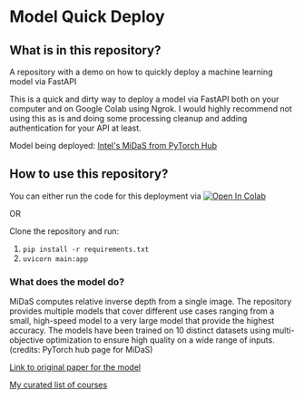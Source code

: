 # Model Quick Deploy

## What is in this repository?
A repository with a demo on how to quickly deploy a machine learning model via FastAPI

This is a quick and dirty way to deploy a model via FastAPI both on your computer and on Google Colab using Ngrok. I would highly recommend not using this as is and doing some processing cleanup and adding authentication for your API at least.

Model being deployed: [Intel's MiDaS from PyTorch Hub](https://pytorch.org/hub/intelisl_midas_v2/)

## How to use this repository?
You can either run the code for this deployment via 
[![Open In Colab](https://colab.research.google.com/assets/colab-badge.svg)](https://colab.research.google.com/github/aasimsani/model-quick-deploy/blob/main/Model_Quick_Deploy.ipynb)

OR

Clone the repository and run:
1. ```pip install -r requirements.txt```
2. ```uvicorn main:app```

### What does the model do?
MiDaS computes relative inverse depth from a single image. The repository provides multiple models that cover different use cases ranging from a small, high-speed model to a very large model that provide the highest accuracy. The models have been trained on 10 distinct datasets using multi-objective optimization to ensure high quality on a wide range of inputs. (credits: PyTorch hub page for MiDaS)

[Link to original paper for the model](https://arxiv.org/abs/1907.01341)


[My curated list of courses](https://docs.google.com/document/d/1OtgTyLZHbKYVEw06-gljmlBiQKp4p97I5Zg7omnXhFU/edit?usp=sharing)
